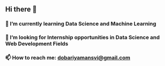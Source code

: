 ## Hi there 👋
### 🌱 I’m currently learning Data Science and Machine Learning
### 👯 I’m looking for Internship opportunities in Data Science and Web Development Fields
### 📫 How to reach me: dobariyamansvi@gmail.com


